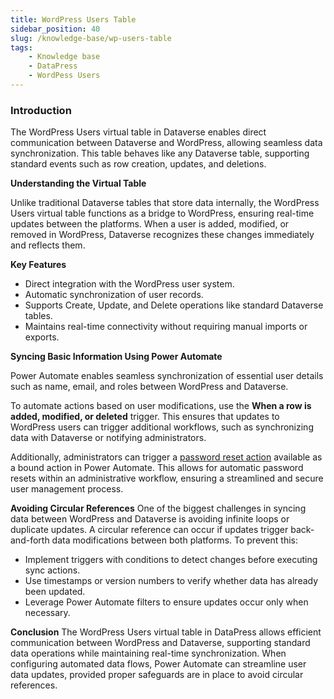 ```yaml
---
title: WordPress Users Table
sidebar_position: 40
slug: /knowledge-base/wp-users-table
tags:
    - Knowledge base
    - DataPress
    - WordPess Users
---
```


### Introduction

The WordPress Users virtual table in Dataverse enables direct communication between Dataverse and WordPress, allowing seamless data synchronization. This table behaves like any Dataverse table, supporting standard events such as row creation, updates, and deletions.

**Understanding the Virtual Table**

Unlike traditional Dataverse tables that store data internally, the WordPress Users virtual table functions as a bridge to WordPress, ensuring real-time updates between the platforms. When a user is added, modified, or removed in WordPress, Dataverse recognizes these changes immediately and reflects them.

**Key Features**

- Direct integration with the WordPress user system.
- Automatic synchronization of user records.
- Supports Create, Update, and Delete operations like standard Dataverse tables.
- Maintains real-time connectivity without requiring manual imports or exports.

**Syncing Basic Information Using Power Automate**

Power Automate enables seamless synchronization of essential user details such as name, email, and roles between WordPress and Dataverse.

To automate actions based on user modifications, use the **When a row is added, modified, or deleted** trigger. This ensures that updates to WordPress users can trigger additional workflows, such as synchronizing data with Dataverse or notifying administrators.

Additionally, administrators can trigger a [password reset action](/knowledge-base/manage-users/#how-to-send-a-password-reset-message) available as a bound action in Power Automate. This allows for automatic password resets within an administrative workflow, ensuring a streamlined and secure user management process.

**Avoiding Circular References**
One of the biggest challenges in syncing data between WordPress and Dataverse is avoiding infinite loops or duplicate updates. A circular reference can occur if updates trigger back-and-forth data modifications between both platforms. To prevent this:

- Implement triggers with conditions to detect changes before executing sync actions.
- Use timestamps or version numbers to verify whether data has already been updated.
- Leverage Power Automate filters to ensure updates occur only when necessary.

**Conclusion**
The WordPress Users virtual table in DataPress allows efficient communication between WordPress and Dataverse, supporting standard data operations while maintaining real-time synchronization. When configuring automated data flows, Power Automate can streamline user data updates, provided proper safeguards are in place to avoid circular references.
